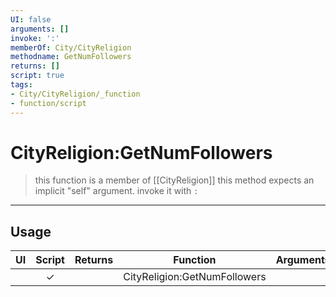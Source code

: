 ```yaml
---
UI: false
arguments: []
invoke: ':'
memberOf: City/CityReligion
methodname: GetNumFollowers
returns: []
script: true
tags:
- City/CityReligion/_function
- function/script
---
```

# CityReligion:GetNumFollowers
> this function is a member of [[CityReligion]]
> this method expects an implicit "self" argument. invoke it with `:`
-----
## Usage
|  UI | Script | Returns | Function | Arguments |
|:---:|:------:|-------:|:--------:|:---------|
| |✓||CityReligion:GetNumFollowers||
